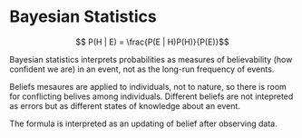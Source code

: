 
#  Bayesian Statistics

$$ P(H | E) = \frac{P(E | H)P(H)}{P(E)}$$

Bayesian statistics interprets probabilities as measures of believability (how confident we are) in an event, not as the long-run frequency of events.

Beliefs mesaures are applied to individuals, not to nature, so there is room for conflicting belives among individuals. Different beliefs are not intepreted as errors but as different states of knowledge about an event. 

The formula is interpreted as an updating of belief after observing data.

